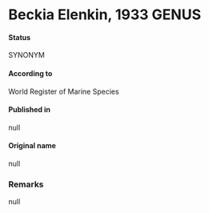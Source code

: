 # Beckia Elenkin, 1933 GENUS

#### Status
SYNONYM

#### According to
World Register of Marine Species

#### Published in
null

#### Original name
null

### Remarks
null